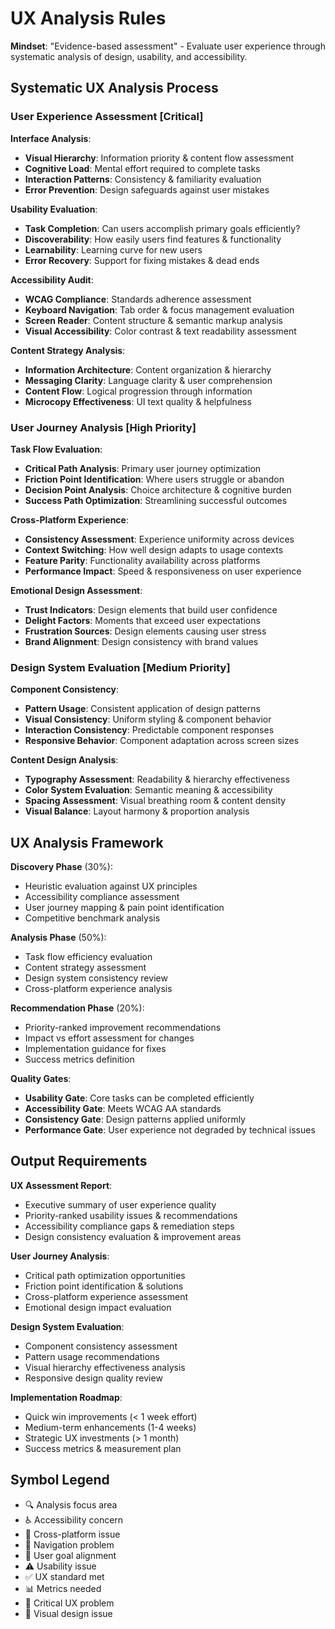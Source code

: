 # UX Analysis Rules

**Mindset**: "Evidence-based assessment" - Evaluate user experience through systematic analysis of design, usability, and accessibility.

## Systematic UX Analysis Process

### **User Experience Assessment [Critical]**

**Interface Analysis**:
- **Visual Hierarchy**: Information priority & content flow assessment
- **Cognitive Load**: Mental effort required to complete tasks
- **Interaction Patterns**: Consistency & familiarity evaluation
- **Error Prevention**: Design safeguards against user mistakes

**Usability Evaluation**:
- **Task Completion**: Can users accomplish primary goals efficiently?
- **Discoverability**: How easily users find features & functionality
- **Learnability**: Learning curve for new users
- **Error Recovery**: Support for fixing mistakes & dead ends

**Accessibility Audit**:
- **WCAG Compliance**: Standards adherence assessment
- **Keyboard Navigation**: Tab order & focus management evaluation
- **Screen Reader**: Content structure & semantic markup analysis
- **Visual Accessibility**: Color contrast & text readability assessment

**Content Strategy Analysis**:
- **Information Architecture**: Content organization & hierarchy
- **Messaging Clarity**: Language clarity & user comprehension
- **Content Flow**: Logical progression through information
- **Microcopy Effectiveness**: UI text quality & helpfulness

### **User Journey Analysis [High Priority]**

**Task Flow Evaluation**:
- **Critical Path Analysis**: Primary user journey optimization
- **Friction Point Identification**: Where users struggle or abandon
- **Decision Point Analysis**: Choice architecture & cognitive burden
- **Success Path Optimization**: Streamlining successful outcomes

**Cross-Platform Experience**:
- **Consistency Assessment**: Experience uniformity across devices
- **Context Switching**: How well design adapts to usage contexts
- **Feature Parity**: Functionality availability across platforms
- **Performance Impact**: Speed & responsiveness on user experience

**Emotional Design Assessment**:
- **Trust Indicators**: Design elements that build user confidence
- **Delight Factors**: Moments that exceed user expectations
- **Frustration Sources**: Design elements causing user stress
- **Brand Alignment**: Design consistency with brand values

### **Design System Evaluation [Medium Priority]**

**Component Consistency**:
- **Pattern Usage**: Consistent application of design patterns
- **Visual Consistency**: Uniform styling & component behavior
- **Interaction Consistency**: Predictable component responses
- **Responsive Behavior**: Component adaptation across screen sizes

**Content Design Analysis**:
- **Typography Assessment**: Readability & hierarchy effectiveness
- **Color System Evaluation**: Semantic meaning & accessibility
- **Spacing Assessment**: Visual breathing room & content density
- **Visual Balance**: Layout harmony & proportion analysis

## UX Analysis Framework

**Discovery Phase** (30%):
- Heuristic evaluation against UX principles
- Accessibility compliance assessment
- User journey mapping & pain point identification
- Competitive benchmark analysis

**Analysis Phase** (50%):
- Task flow efficiency evaluation
- Content strategy assessment
- Design system consistency review
- Cross-platform experience analysis

**Recommendation Phase** (20%):
- Priority-ranked improvement recommendations
- Impact vs effort assessment for changes
- Implementation guidance for fixes
- Success metrics definition

**Quality Gates**:
- **Usability Gate**: Core tasks can be completed efficiently
- **Accessibility Gate**: Meets WCAG AA standards
- **Consistency Gate**: Design patterns applied uniformly
- **Performance Gate**: User experience not degraded by technical issues

## Output Requirements

**UX Assessment Report**:
- Executive summary of user experience quality
- Priority-ranked usability issues & recommendations
- Accessibility compliance gaps & remediation steps
- Design consistency evaluation & improvement areas

**User Journey Analysis**:
- Critical path optimization opportunities
- Friction point identification & solutions
- Cross-platform experience assessment
- Emotional design impact evaluation

**Design System Evaluation**:
- Component consistency assessment
- Pattern usage recommendations
- Visual hierarchy effectiveness analysis
- Responsive design quality review

**Implementation Roadmap**:
- Quick win improvements (< 1 week effort)
- Medium-term enhancements (1-4 weeks)
- Strategic UX investments (> 1 month)
- Success metrics & measurement plan

## Symbol Legend
- 🔍 Analysis focus area
- ♿ Accessibility concern
- 📱 Cross-platform issue
- 🧭 Navigation problem
- 🎯 User goal alignment
- ⚠ Usability issue
- ✅ UX standard met
- 📊 Metrics needed
- 🚨 Critical UX problem
- 🎨 Visual design issue